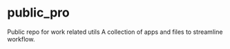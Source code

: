 # public_pro
Public repo for work related utils
A collection of apps and files to streamline workflow.
